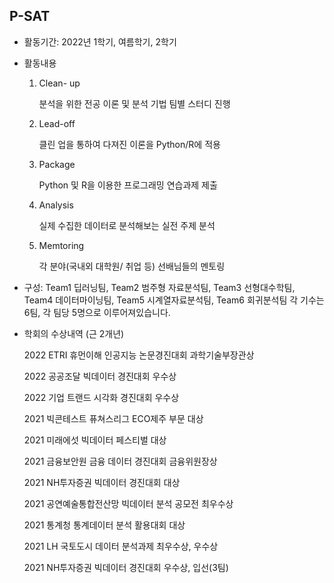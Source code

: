 ## P-SAT


- 활동기간: 2022년 1학기, 여름학기, 2학기




- 활동내용
   1. Clean- up
   
      분석을 위한 전공 이론 및 분석 기법 팀별 스터디 진행
      
   2. Lead-off 
   
      클린 업을 통하여 다져진 이론을 Python/R에 적용
      
   3. Package 
   
      Python 및 R을 이용한 프로그래밍 연습과제 제출
      
   4. Analysis 
   
      실제 수집한 데이터로 분석해보는 실전 주제 분석
      
   5. Memtoring 
   
      각 분야(국내외 대학원/ 취업 등) 선배님들의 멘토링




- 구성: Team1 딥러닝팀, Team2 범주형 자료분석팀, Team3 선형대수학팀, Team4 데이터마이닝팀, Team5 시계열자료분석팀, Team6 회귀분석팀
   각 기수는 6팀, 각 팀당 5명으로 이루어져있습니다.
   
   
   

- 학회의 수상내역 (근 2개년) 

   2022 ETRI 휴먼이해 인공지능 논문경진대회 과학기술부장관상 
   
   2022 공공조달 빅데이터 경진대회 우수상 
   
   2022 기업 트랜드 시각화 경진대회 우수상 
   
   2021 빅콘테스트 퓨쳐스리그 ECO제주 부문 대상 
   
   2021 미래에섯 빅데이터 페스티벌 대상 
   
   2021 금융보안원 금융 데이터 경진대회 금융위원장상 
   
   2021 NH투자증권 빅데이터 경진대회 대상 
   
   2021 공연예술통합전산망 빅데이터 분석 공모전 최우수상 
   
   2021 통계청 통계데이터 분석 활용대회 대상 
   
   2021 LH 국토도시 데이터 분석과제 최우수상, 우수상 
   
   2021 NH투자증권 빅데이터 경진대회 우수상, 입선(3팀) 
   
   
